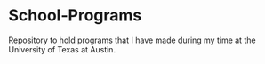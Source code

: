 # School-Programs
Repository to hold programs that I have made during my time at the University of Texas at Austin.

